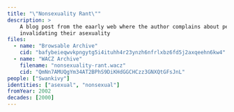 ```yaml
---
title: "\"Nonsexuality Rant\""
description: >
    A blog post from the eaarly web where the author complains about people
    invalidating their asexuality
files:
  - name: "Browsable Archive"
    cid: "bafybeieqwvkpngytg5i4ituhh4r23ynzh6nfrlxbz6fd5j2axqeehn6kw4"
  - name: "WACZ Archive"
    filename: "nonsexuality-rant.wacz"
    cid: "QmNn7AMUQgYm34AT2BPhS9DiKHdGGCHCzz3GNXQtGFsJnL"
people: ["Swankivy"]
identities: ["asexual", "nonsexual"]
fromYear: 2002
decades: [2000]
---
```

